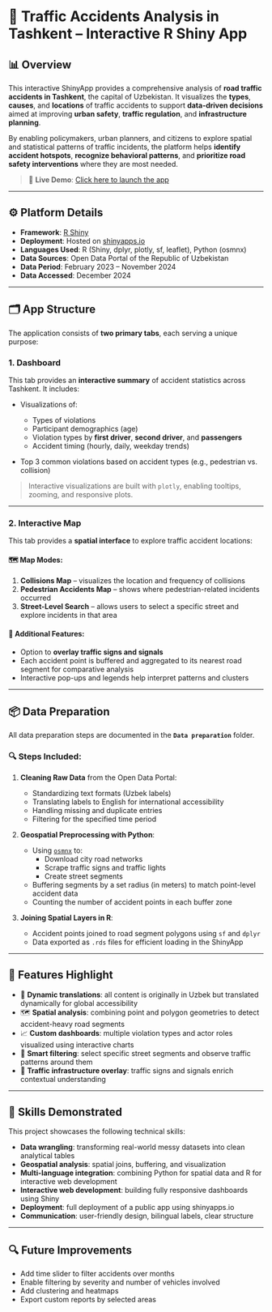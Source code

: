 # 🚦 Traffic Accidents Analysis in Tashkent – Interactive R Shiny App

## 📊 Overview

This interactive ShinyApp provides a comprehensive analysis of **road traffic accidents in Tashkent**, the capital of Uzbekistan. It visualizes the **types**, **causes**, and **locations** of traffic accidents to support **data-driven decisions** aimed at improving **urban safety**, **traffic regulation**, and **infrastructure planning**.

By enabling policymakers, urban planners, and citizens to explore spatial and statistical patterns of traffic incidents, the platform helps **identify accident hotspots**, **recognize behavioral patterns**, and **prioritize road safety interventions** where they are most needed.

> 🚀 **Live Demo**: [Click here to launch the app](https://temurbek-shinyapps.shinyapps.io/traffic-accidents-analysis/)

---

## ⚙️ Platform Details

- **Framework**: [R Shiny](https://shiny.rstudio.com/)
- **Deployment**: Hosted on [shinyapps.io](https://www.shinyapps.io/)
- **Languages Used**: R (Shiny, dplyr, plotly, sf, leaflet), Python (osmnx)
- **Data Sources**: Open Data Portal of the Republic of Uzbekistan  
- **Data Period**: February 2023 – November 2024  
- **Data Accessed**: December 2024

---

## 🗂 App Structure

The application consists of **two primary tabs**, each serving a unique purpose:

### 1. **Dashboard**

This tab provides an **interactive summary** of accident statistics across Tashkent. It includes:

- Visualizations of:
  - Types of violations
  - Participant demographics (age)
  - Violation types by **first driver**, **second driver**, and **passengers**
  - Accident timing (hourly, daily, weekday trends)

- Top 3 common violations based on accident types (e.g., pedestrian vs. collision)

> Interactive visualizations are built with `plotly`, enabling tooltips, zooming, and responsive plots.

---

### 2. **Interactive Map**

This tab provides a **spatial interface** to explore traffic accident locations:

#### 🗺️ Map Modes:

1. **Collisions Map** – visualizes the location and frequency of collisions  
2. **Pedestrian Accidents Map** – shows where pedestrian-related incidents occurred  
3. **Street-Level Search** – allows users to select a specific street and explore incidents in that area

#### 🛑 Additional Features:

- Option to **overlay traffic signs and signals**
- Each accident point is buffered and aggregated to its nearest road segment for comparative analysis
- Interactive pop-ups and legends help interpret patterns and clusters

---

## 📦 Data Preparation

All data preparation steps are documented in the **`Data preparation`** folder.

### 🔍 Steps Included:

1. **Cleaning Raw Data** from the Open Data Portal:
   - Standardizing text formats (Uzbek labels)
   - Translating labels to English for international accessibility
   - Handling missing and duplicate entries
   - Filtering for the specified time period

2. **Geospatial Preprocessing with Python**:
   - Using [`osmnx`](https://github.com/gboeing/osmnx) to:
     - Download city road networks
     - Scrape traffic signs and traffic lights
     - Create street segments
   - Buffering segments by a set radius (in meters) to match point-level accident data
   - Counting the number of accident points in each buffer zone

3. **Joining Spatial Layers in R**:
   - Accident points joined to road segment polygons using `sf` and `dplyr`
   - Data exported as `.rds` files for efficient loading in the ShinyApp

---

## 📌 Features Highlight

- 🧠 **Dynamic translations**: all content is originally in Uzbek but translated dynamically for global accessibility
- 🗺️ **Spatial analysis**: combining point and polygon geometries to detect accident-heavy road segments
- 📈 **Custom dashboards**: multiple violation types and actor roles visualized using interactive charts
- 🧭 **Smart filtering**: select specific street segments and observe traffic patterns around them
- 🛑 **Traffic infrastructure overlay**: traffic signs and signals enrich contextual understanding

---

## 🧠 Skills Demonstrated

This project showcases the following technical skills:

- **Data wrangling**: transforming real-world messy datasets into clean analytical tables
- **Geospatial analysis**: spatial joins, buffering, and visualization
- **Multi-language integration**: combining Python for spatial data and R for interactive web development
- **Interactive web development**: building fully responsive dashboards using Shiny
- **Deployment**: full deployment of a public app using shinyapps.io
- **Communication**: user-friendly design, bilingual labels, clear structure

---

## 🔍 Future Improvements

- Add time slider to filter accidents over months
- Enable filtering by severity and number of vehicles involved
- Add clustering and heatmaps
- Export custom reports by selected areas

